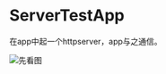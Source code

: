 # ServerTestApp
在app中起一个httpserver，app与之通信。

![先看图](http://upload-images.jianshu.io/upload_images/1019822-ce3c79c997ef9044.png?imageMogr2/auto-orient/strip%7CimageView2/2/w/1240)
